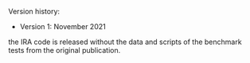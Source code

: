 Version history:

 - Version 1: November 2021

 the IRA code is released without the data and scripts of the benchmark tests
 from the original publication. 
